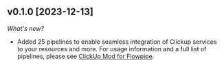 ## v0.1.0 [2023-12-13]

_What's new?_

- Added 25 pipelines to enable seamless integration of Clickup services to your resources and more. For usage information and a full list of pipelines, please see [ClickUp Mod for Flowpipe](https://hub.flowpipe.io/mods/turbot/clickup).
